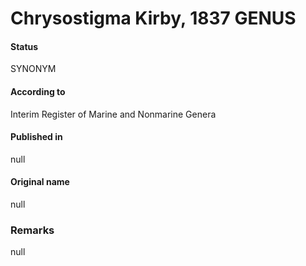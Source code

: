 # Chrysostigma Kirby, 1837 GENUS

#### Status
SYNONYM

#### According to
Interim Register of Marine and Nonmarine Genera

#### Published in
null

#### Original name
null

### Remarks
null